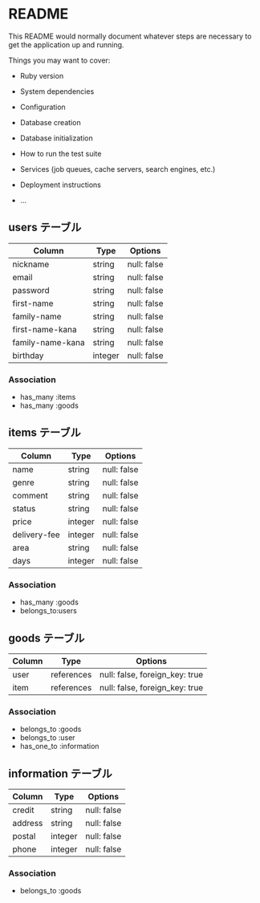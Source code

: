 # README

This README would normally document whatever steps are necessary to get the
application up and running.

Things you may want to cover:

* Ruby version

* System dependencies

* Configuration

* Database creation

* Database initialization

* How to run the test suite

* Services (job queues, cache servers, search engines, etc.)

* Deployment instructions

* ...

## users テーブル

| Column             | Type     | Options     |
| ------------------ | -------- | ----------- |
| nickname           | string   | null: false |
| email              | string   | null: false |
| password           | string   | null: false |
| first-name         | string   | null: false |
| family-name        | string   | null: false |
| first-name-kana    | string   | null: false |
| family-name-kana   | string   | null: false |
| birthday           | integer  | null: false |

### Association

- has_many :items
- has_many :goods

## items テーブル

| Column       | Type    | Options     |
| ------------ | ------- | ----------- |
| name         | string  | null: false |
| genre        | string  | null: false |
| comment      | string  | null: false |
| status       | string  | null: false |
| price        | integer | null: false |
| delivery-fee | integer | null: false |
| area         | string  | null: false |
| days         | integer | null: false |

### Association

- has_many :goods
- belongs_to:users 

## goods テーブル

| Column | Type       | Options                        |
| ------ | ---------- | ------------------------------ |
| user   | references | null: false, foreign_key: true |
| item   | references | null: false, foreign_key: true |

### Association

- belongs_to :goods
- belongs_to :user
- has_one_to :information

## information テーブル

| Column  | Type    | Options     |
| ------- | ------- | ----------- |
| credit  | string  | null: false |
| address | string  | null: false |
| postal  | integer | null: false |
| phone   | integer | null: false |


### Association

- belongs_to :goods